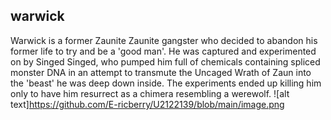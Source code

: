 ## warwick
Warwick is a former Zaunite Zaunite gangster who decided to abandon his former life to try and be a 'good man'. He was captured and experimented on by Singed Singed, who pumped him full of chemicals containing spliced monster DNA in an attempt to transmute the Uncaged Wrath of Zaun into the 'beast' he was deep down inside. The experiments ended up killing him only to have him resurrect as a chimera resembling a werewolf.
	![alt text]https://github.com/E-ricberry/U2122139/blob/main/image.png
